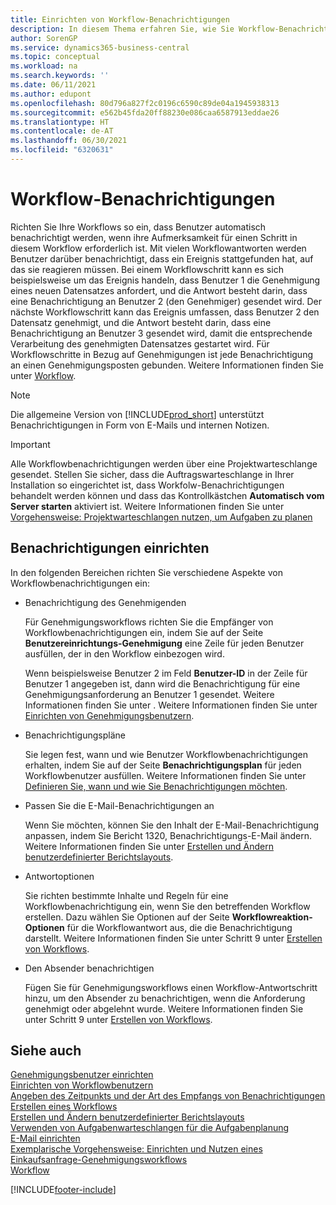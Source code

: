 ```yaml
---
title: Einrichten von Workflow-Benachrichtigungen
description: In diesem Thema erfahren Sie, wie Sie Workflow-Benachrichtigungen festlegen, um einen Benutzer zu warnen, dass ein Ereignis eingetreten ist, auf das er reagieren muss; eine Workflow-Reaktion ist erforderlich.
author: SorenGP
ms.service: dynamics365-business-central
ms.topic: conceptual
ms.workload: na
ms.search.keywords: ''
ms.date: 06/11/2021
ms.author: edupont
ms.openlocfilehash: 80d796a827f2c0196c6590c89de04a1945938313
ms.sourcegitcommit: e562b45fda20ff88230e086caa6587913eddae26
ms.translationtype: HT
ms.contentlocale: de-AT
ms.lasthandoff: 06/30/2021
ms.locfileid: "6320631"
---
```

# <a name="workflow-notifications"></a>Workflow-Benachrichtigungen

Richten Sie Ihre Workflows so ein, dass Benutzer automatisch benachrichtigt werden, wenn ihre Aufmerksamkeit für einen Schritt in diesem Workflow erforderlich ist. Mit vielen Workflowantworten werden Benutzer darüber benachrichtigt, dass ein Ereignis stattgefunden hat, auf das sie reagieren müssen. Bei einem Workflowschritt kann es sich beispielsweise um das Ereignis handeln, dass Benutzer 1 die Genehmigung eines neuen Datensatzes anfordert, und die Antwort besteht darin, dass eine Benachrichtigung an Benutzer 2 (den Genehmiger) gesendet wird. Der nächste Workflowschritt kann das Ereignis umfassen, dass Benutzer 2 den Datensatz genehmigt, und die Antwort besteht darin, dass eine Benachrichtigung an Benutzer 3 gesendet wird, damit die entsprechende Verarbeitung des genehmigten Datensatzes gestartet wird. Für Workflowschritte in Bezug auf Genehmigungen ist jede Benachrichtigung an einen Genehmigungsposten gebunden. Weitere Informationen finden Sie unter [Workflow](across-workflow.md).  

> [!NOTE]  
> Die allgemeine Version von [!INCLUDE[prod_short](includes/prod_short.md)] unterstützt Benachrichtigungen in Form von E-Mails und internen Notizen.  

> [!IMPORTANT]  
> Alle Workflowbenachrichtigungen werden über eine Projektwarteschlange gesendet. Stellen Sie sicher, dass die Auftragswarteschlange in Ihrer Installation so eingerichtet ist, dass Workfolw-Benachrichtigungen behandelt werden können und dass das Kontrollkästchen **Automatisch vom Server starten** aktiviert ist. Weitere Informationen finden Sie unter [Vorgehensweise: Projektwarteschlangen nutzen, um Aufgaben zu planen](admin-job-queues-schedule-tasks.md)

## <a name="set-up-notifications"></a>Benachrichtigungen einrichten

In den folgenden Bereichen richten Sie verschiedene Aspekte von Workflowbenachrichtigungen ein:  

* Benachrichtigung des Genehmigenden

    Für Genehmigungsworkflows richten Sie die Empfänger von Workflowbenachrichtigungen ein, indem Sie auf der Seite **Benutzereinrichtungs-Genehmigung** eine Zeile für jeden Benutzer ausfüllen, der in den Workflow einbezogen wird.  

    Wenn beispielsweise Benutzer 2 im Feld  **Benutzer-ID** in der Zeile für Benutzer 1 angegeben ist, dann wird die Benachrichtigung für eine Genehmigungsanforderung an Benutzer 1 gesendet. Weitere Informationen finden Sie unter . Weitere Informationen finden Sie unter [Einrichten von Genehmigungsbenutzern](across-how-to-set-up-approval-users.md).  
* Benachrichtigungspläne

    Sie legen fest, wann und wie Benutzer Workflowbenachrichtigungen erhalten, indem Sie auf der Seite **Benachrichtigungsplan** für jeden Workflowbenutzer ausfüllen. Weitere Informationen finden Sie unter [Definieren Sie, wann und wie Sie Benachrichtigungen möchten](across-how-to-specify-when-and-how-to-receive-notifications.md).  
* Passen Sie die E-Mail-Benachrichtigungen an

    Wenn Sie möchten, können Sie den Inhalt der E-Mail-Benachrichtigung anpassen, indem Sie Bericht 1320, Benachrichtigungs-E-Mail ändern. Weitere Informationen finden Sie unter [Erstellen und Ändern benutzerdefinierter Berichtslayouts](ui-how-create-custom-report-layout.md).  
* Antwortoptionen

    Sie richten bestimmte Inhalte und Regeln für eine Workflowbenachrichtigung ein, wenn Sie den betreffenden Workflow erstellen. Dazu wählen Sie Optionen auf der Seite **Workflowreaktion-Optionen** für die Workflowantwort aus, die die Benachrichtigung darstellt. Weitere Informationen finden Sie unter Schritt 9 unter [Erstellen von Workflows](across-how-to-create-workflows.md).  

* Den Absender benachrichtigen

    Fügen Sie für Genehmigungsworkflows einen Workflow-Antwortschritt hinzu, um den Absender zu benachrichtigen, wenn die Anforderung genehmigt oder abgelehnt wurde. Weitere Informationen finden Sie unter Schritt 9 unter [Erstellen von Workflows](across-how-to-create-workflows.md).  

## <a name="see-also"></a>Siehe auch

[Genehmigungsbenutzer einrichten](across-how-to-set-up-approval-users.md)  
[Einrichten von Workflowbenutzern](across-how-to-set-up-workflow-users.md)  
[Angeben des Zeitpunkts und der Art des Empfangs von Benachrichtigungen](across-how-to-specify-when-and-how-to-receive-notifications.md)  
[Erstellen eines Workflows](across-how-to-create-workflows.md)  
[Erstellen und Ändern benutzerdefinierter Berichtslayouts](ui-how-create-custom-report-layout.md)  
[Verwenden von Aufgabenwarteschlangen für die Aufgabenplanung](admin-job-queues-schedule-tasks.md)  
[E-Mail einrichten](admin-how-setup-email.md)  
[Exemplarische Vorgehensweise: Einrichten und Nutzen eines Einkaufsanfrage-Genehmigungsworkflows](walkthrough-setting-up-and-using-a-purchase-approval-workflow.md)  
[Workflow](across-workflow.md)  


[!INCLUDE[footer-include](includes/footer-banner.md)]